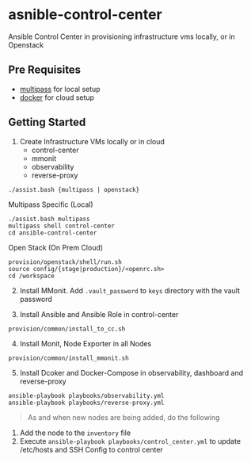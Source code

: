 # asnible-control-center

Ansible Control Center in provisioning infrastructure vms
locally, or in Openstack

## Pre Requisites

-   [multipass](https://multipass.run/) for local setup
-   [docker](https://www.docker.com/) for cloud setup

## Getting Started

1. Create Infrastructure VMs locally or in cloud
    - control-center
    - mmonit
    - observability
    - reverse-proxy

```
./assist.bash {multipass | openstack}
```

Multipass Specific (Local)

```
./assist.bash multipass
multipass shell control-center
cd ansible-control-center
```

Open Stack (On Prem Cloud)

```
provision/openstack/shell/run.sh
source config/{stage|production}/<openrc.sh>
cd /workspace
```

2. Install MMonit. Add `.vault_password` to `keys` directory with the vault password

3. Install Ansible and Ansible Role in control-center

```
provision/common/install_to_cc.sh
```

4. Install Monit, Node Exporter in all Nodes

```
provision/common/install_mmonit.sh
```

5. Install Dcoker and Docker-Compose in observability, dashboard and reverse-proxy

```
ansible-playbook playbooks/observability.yml
ansible-playbook playbooks/reverse-proxy.yml
```

> As and when new nodes are being added, do the following

1. Add the node to the `inventory` file
2. Execute `ansible-playbook playbooks/control_center.yml` to update /etc/hosts and SSH Config to control center
